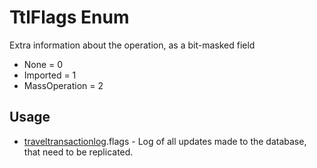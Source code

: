 <properties generated="1" SortOrder="990" />

# TtlFlags Enum

Extra information about the operation, as a bit-masked field

* None = 0
* Imported = 1
* MassOperation = 2

## Usage
* [traveltransactionlog](traveltransactionlog.md).flags - Log of all updates made to the database, that need to be replicated.

